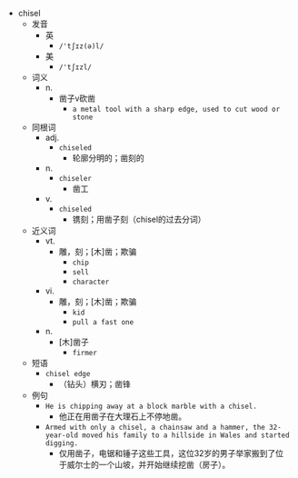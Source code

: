 - chisel
  - 发音
    - 英
      - `/'tʃɪz(ə)l/`
    - 美
      - `/'tʃɪzl/`
  - 词义
    - n.
      - 凿子v砍凿
        - `a metal tool with a sharp edge, used to cut wood or stone`
  - 同根词
    - adj.
      - `chiseled`
        - 轮廓分明的；凿刻的
    - n.
      - `chiseler`
        - 凿工
    - v.
      - `chiseled`
        - 镌刻；用凿子刻（chisel的过去分词）
  - 近义词
    - vt.
      - 雕，刻；[木]凿；欺骗
        - `chip`
        - `sell`
        - `character`
    - vi.
      - 雕，刻；[木]凿；欺骗
        - `kid`
        - `pull a fast one`
    - n.
      - [木]凿子
        - `firmer`
  - 短语
    - `chisel edge`
      - （钻头）横刃；凿锋 
  - 例句
    - `He is chipping away at a block marble with a chisel.`
      - 他正在用凿子在大理石上不停地凿。
    - `Armed with only a chisel, a chainsaw and a hammer, the 32-year-old moved his family to a hillside in Wales and started digging.`
      - 仅用凿子，电锯和锤子这些工具，这位32岁的男子举家搬到了位于威尔士的一个山坡，并开始继续挖凿（房子）。


